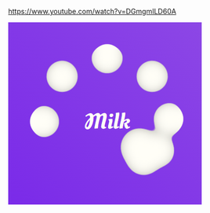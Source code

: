 https://www.youtube.com/watch?v=DGmgmILD60A


![](https://github.com/IrinaSpasova/Small-Projects/blob/main/Liquid%20Loader%20Html%20CSS/Untitled.png)
